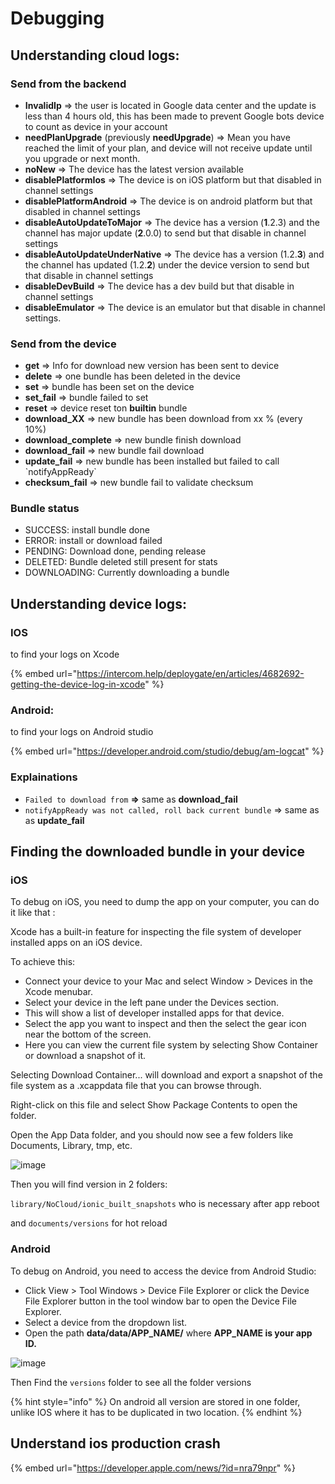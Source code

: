 # Debugging

## Understanding cloud logs:

### Send from the backend

* **InvalidIp** => the user is located in Google data center and the update is less than 4 hours old, this has been made to prevent Google bots device to count as device in your account
* **needPlanUpgrade** (previously **needUpgrade**) => Mean you have reached the limit of your plan, and device will not receive update until you upgrade or next month.
* **noNew** => The device has the latest version available
* **disablePlatformIos** => The device is on iOS platform but that disabled in channel settings
* **disablePlatformAndroid** => The device is on android platform but that disabled in channel settings
* **disableAutoUpdateToMajor** => The device has a version (**1**.2.3) and the channel has major update (**2**.0.0) to send but that disable in channel settings
* **disableAutoUpdateUnderNative** => The device has a version (1.2.**3**) and the channel has updated (1.2.**2**) under the device version to send but that disable in channel settings
* **disableDevBuild** => The device has a dev build but that disable in channel settings
* **disableEmulator** => The device is an emulator but that disable in channel settings.

### Send from the device

* **get** => Info for download new version has been sent to device
* **delete** => one bundle has been deleted in the device
* **set** => bundle has been set on the device
* **set\_fail** => bundle failed to set&#x20;
* **reset** => device reset ton **builtin** bundle
* **download\_XX** => new bundle has been download from xx % (every 10%)
* **download\_complete** => new bundle finish download
* **download\_fail** => new bundle fail download
* **update\_fail** => new bundle has been installed but failed to call \`notifyAppReady\`
* **checksum\_fail** => new bundle fail to validate checksum

### Bundle status

* SUCCESS: install bundle done
* ERROR: install or download failed
* PENDING: Download done, pending release
* DELETED: Bundle deleted still present for stats
* DOWNLOADING: Currently downloading a bundle



## Understanding device logs:

### IOS

to find your logs on Xcode&#x20;

{% embed url="https://intercom.help/deploygate/en/articles/4682692-getting-the-device-log-in-xcode" %}

### Android:

to find your logs on Android studio

{% embed url="https://developer.android.com/studio/debug/am-logcat" %}

### Explainations

* `Failed to download from` **=>** same as **download\_fail**
* `notifyAppReady was not called, roll back current bundle` => same as as **update\_fail**

## Finding the downloaded bundle in your device

### iOS

To debug on iOS, you need to dump the app on your computer, you can do it like that :

Xcode has a built-in feature for inspecting the file system of developer installed apps on an iOS device.

To achieve this:

* Connect your device to your Mac and select Window > Devices in the Xcode menubar.
* Select your device in the left pane under the Devices section.
* &#x20;This will show a list of developer installed apps for that device.&#x20;
* Select the app you want to inspect and then the select the gear icon near the bottom of the screen.
* &#x20;Here you can view the current file system by selecting Show Container or download a snapshot of it.&#x20;

Selecting Download Container... will download and export a snapshot of the file system as a .xcappdata file that you can browse through.

Right-click on this file and select Show Package Contents to open the folder.

Open the App Data folder, and you should now see a few folders like Documents, Library, tmp, etc.

![image](https://user-images.githubusercontent.com/4084527/166708589-8d500351-e140-41c3-bea2-a037fe35243e.png)

Then you will find version in 2 folders:

`library/NoCloud/ionic_built_snapshots` who is necessary after app reboot

and `documents/versions` for hot reload

### Android

To debug on Android, you need to access the device from Android Studio:

* Click View > Tool Windows > Device File Explorer or click the Device File Explorer button in the tool window bar to open the Device File Explorer.&#x20;
* Select a device from the dropdown list.
* Open the path **data/data/APP\_NAME/** where **APP\_NAME is your app ID.**

![image](https://user-images.githubusercontent.com/4084527/166708728-8f96fc73-5d90-426f-8d27-301697347a5f.png)

Then Find the `versions` folder to see all the folder versions

{% hint style="info" %}
On android all version are stored in one folder, unlike IOS where it has to be duplicated in two location.
{% endhint %}



## Understand ios production crash

{% embed url="https://developer.apple.com/news/?id=nra79npr" %}
